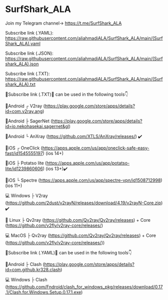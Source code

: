 # SurfShark_ALA
Join my Telegram channel-> https://t.me/SurfShark_ALA

Subscribe link (.YAML): https://raw.githubusercontent.com/aliahmadiALA/SurfShark_ALA/main/(SurfShark_ALA).yaml

Subscribe link (.JSON): https://raw.githubusercontent.com/aliahmadiALA/SurfShark_ALA/main/(Surfshark_ALA).json

Subscribe link (.TXT):  
https://raw.githubusercontent.com/aliahmadiALA/SurfShark_ALA/main/(Surfshark_ALA).txt

🔰Subscribe link (.TXT)🔰 can be used in the following tools👇

📱Android ┌ V2ray (https://play.google.com/store/apps/details?id=com.v2ray.ang)

📱Android ├ SagerNet (https://play.google.com/store/apps/details?id=io.nekohasekai.sagernet&gl)

📱Android └ AnXray (https://github.com/XTLS/AnXray/releases/) ✔️


📱iOS ┌ OneClick (https://apps.apple.com/us/app/oneclick-safe-easy-fast/id1545555197) (ios 14+) 
       
📱iOS ├ Potatso lite (https://apps.apple.com/us/app/potatso-lite/id1239860606) (ios 13+)✔️

📱iOS └ Spectre (https://apps.apple.com/us/app/spectre-vpn/id1508712998) (ios 11+) 

                           
💻 Windows ├ V2ray (https://github.com/2dust/v2rayN/releases/download/4.19/v2rayN-Core.zip) ✔️


🐧 Linux ├ Qv2ray (https://github.com/Qv2ray/Qv2ray/releases) + Core (https://github.com/v2fly/v2ray-core/releases/)


💻 MacOS ├ Qv2ray (https://github.com/Qv2ray/Qv2ray/releases) + Core (https://github.com/v2fly/v2ray-core/releases/))


🔰Subscribe link (.YAML)🔰 can be used in the following tools👇

📱Android ├ Clash (https://play.google.com/store/apps/details?id=com.github.kr328.clash)

💻 Windows ├ Clash (https://github.com/Fndroid/clash_for_windows_pkg/releases/download/0.17.1/Clash.for.Windows.Setup.0.17.1.exe) 
